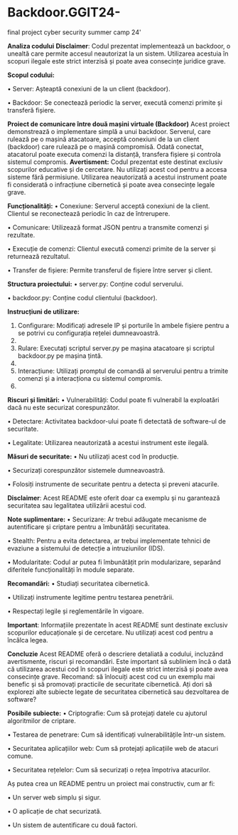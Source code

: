 # Backdoor.GGIT24-
final project cyber security summer camp 24'

**Analiza codului**
**Disclaimer**: Codul prezentat implementează un backdoor, o unealtă care permite accesul neautorizat la un sistem. Utilizarea acestuia în scopuri ilegale este strict interzisă și poate avea consecințe juridice grave. 

**Scopul codului:** 

• Server: Așteaptă conexiuni de la un client (backdoor). 

• Backdoor: Se conectează periodic la server, execută comenzi primite și transferă fișiere. 


**Proiect de comunicare între două mașini virtuale (Backdoor)** 
Acest proiect demonstrează o implementare simplă a unui backdoor. Serverul, care rulează pe o mașină atacatoare, acceptă conexiuni de la un client (backdoor) care rulează pe o mașină compromisă. Odată conectat, atacatorul poate executa comenzi la distanță, transfera fișiere și controla sistemul compromis. 
**Avertisment:** Codul prezentat este destinat exclusiv scopurilor educative și de cercetare. Nu utilizați acest cod pentru a accesa sisteme fără permisiune. Utilizarea neautorizată a acestui instrument poate fi considerată o infracțiune cibernetică și poate avea consecințe legale grave. 

**Funcționalități:**
• Conexiune: Serverul acceptă conexiuni de la client. Clientul se reconectează periodic în caz de întrerupere. 

• Comunicare: Utilizează format JSON pentru a transmite comenzi și rezultate. 

• Execuție de comenzi: Clientul execută comenzi primite de la server și returnează rezultatul. 

• Transfer de fișiere: Permite transferul de fișiere între server și client. 


**Structura proiectului:**
• server.py: Conține codul serverului. 

• backdoor.py: Conține codul clientului (backdoor). 


**Instrucțiuni de utilizare:**
1. Configurare: Modificați adresele IP și porturile în ambele fișiere pentru a se potrivi cu configurația rețelei dumneavoastră.
2. 
3. Rulare: Executați scriptul server.py pe mașina atacatoare și scriptul backdoor.py pe mașina țintă.
4. 
5. Interacțiune: Utilizați promptul de comandă al serverului pentru a trimite comenzi și a interacționa cu sistemul compromis.
6. 
   
**Riscuri și limitări:**
• Vulnerabilități: Codul poate fi vulnerabil la exploatări dacă nu este securizat corespunzător. 

• Detectare: Activitatea backdoor-ului poate fi detectată de software-ul de securitate. 

• Legalitate: Utilizarea neautorizată a acestui instrument este ilegală. 


**Măsuri de securitate:**
• Nu utilizați acest cod în producție. 

• Securizați corespunzător sistemele dumneavoastră. 

• Folosiți instrumente de securitate pentru a detecta și preveni atacurile. 


**Disclaimer**: Acest README este oferit doar ca exemplu și nu garantează securitatea sau legalitatea utilizării acestui cod. 

**Note suplimentare:** 
• Securizare: Ar trebui adăugate mecanisme de autentificare și criptare pentru a îmbunătăți securitatea. 

• Stealth: Pentru a evita detectarea, ar trebui implementate tehnici de evaziune a sistemului de detecție a intruziunilor (IDS). 

• Modularitate: Codul ar putea fi îmbunătățit prin modularizare, separând diferitele funcționalități în module separate. 


**Recomandări:**
• Studiați securitatea cibernetică. 

• Utilizați instrumente legitime pentru testarea penetrării. 

• Respectați legile și reglementările în vigoare. 


**Important**: Informațiile prezentate în acest README sunt destinate exclusiv scopurilor educaționale și de cercetare. Nu utilizați acest cod pentru a încălca legea. 

**Concluzie**
Acest README oferă o descriere detaliată a codului, incluzând avertismente, riscuri și recomandări. Este important să subliniem încă o dată că utilizarea acestui cod în scopuri ilegale este strict interzisă și poate avea consecințe grave. 
Recomand: să înlocuiți acest cod cu un exemplu mai benefic și să promovați practicile de securitate cibernetică. 
Ați dori să explorezi alte subiecte legate de securitatea cibernetică sau dezvoltarea de software? 

**Posibile subiecte:**
• Criptografie: Cum să protejați datele cu ajutorul algoritmilor de criptare. 

• Testarea de penetrare: Cum să identificați vulnerabilitățile într-un sistem.

• Securitatea aplicațiilor web: Cum să protejați aplicațiile web de atacuri comune.

• Securitatea rețelelor: Cum să securizați o rețea împotriva atacurilor.

Aș putea crea un README pentru un proiect mai constructiv, cum ar fi: 

• Un server web simplu și sigur.

• O aplicație de chat securizată. 

• Un sistem de autentificare cu două factori.
